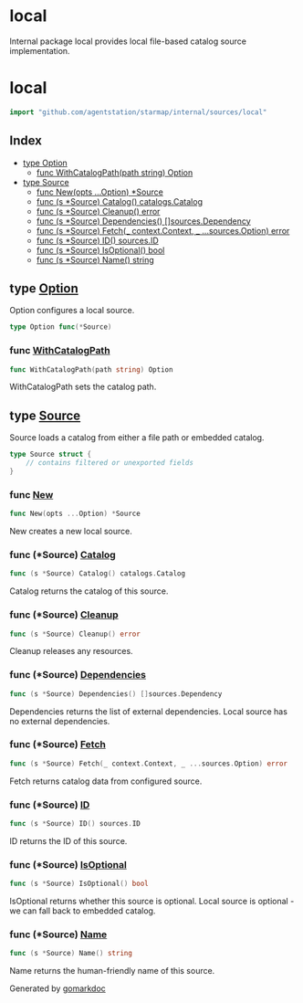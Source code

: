 # local

Internal package local provides local file-based catalog source implementation.

<!-- gomarkdoc:embed:start -->

<!-- Code generated by gomarkdoc. DO NOT EDIT -->

# local

```go
import "github.com/agentstation/starmap/internal/sources/local"
```

## Index

- [type Option](<#Option>)
  - [func WithCatalogPath\(path string\) Option](<#WithCatalogPath>)
- [type Source](<#Source>)
  - [func New\(opts ...Option\) \*Source](<#New>)
  - [func \(s \*Source\) Catalog\(\) catalogs.Catalog](<#Source.Catalog>)
  - [func \(s \*Source\) Cleanup\(\) error](<#Source.Cleanup>)
  - [func \(s \*Source\) Dependencies\(\) \[\]sources.Dependency](<#Source.Dependencies>)
  - [func \(s \*Source\) Fetch\(\_ context.Context, \_ ...sources.Option\) error](<#Source.Fetch>)
  - [func \(s \*Source\) ID\(\) sources.ID](<#Source.ID>)
  - [func \(s \*Source\) IsOptional\(\) bool](<#Source.IsOptional>)
  - [func \(s \*Source\) Name\(\) string](<#Source.Name>)


<a name="Option"></a>
## type [Option](<https://github.com/agentstation/starmap/blob/master/internal/sources/local/local.go#L27>)

Option configures a local source.

```go
type Option func(*Source)
```

<a name="WithCatalogPath"></a>
### func [WithCatalogPath](<https://github.com/agentstation/starmap/blob/master/internal/sources/local/local.go#L30>)

```go
func WithCatalogPath(path string) Option
```

WithCatalogPath sets the catalog path.

<a name="Source"></a>
## type [Source](<https://github.com/agentstation/starmap/blob/master/internal/sources/local/local.go#L12-L15>)

Source loads a catalog from either a file path or embedded catalog.

```go
type Source struct {
    // contains filtered or unexported fields
}
```

<a name="New"></a>
### func [New](<https://github.com/agentstation/starmap/blob/master/internal/sources/local/local.go#L18>)

```go
func New(opts ...Option) *Source
```

New creates a new local source.

<a name="Source.Catalog"></a>
### func \(\*Source\) [Catalog](<https://github.com/agentstation/starmap/blob/master/internal/sources/local/local.go#L70>)

```go
func (s *Source) Catalog() catalogs.Catalog
```

Catalog returns the catalog of this source.

<a name="Source.Cleanup"></a>
### func \(\*Source\) [Cleanup](<https://github.com/agentstation/starmap/blob/master/internal/sources/local/local.go#L75>)

```go
func (s *Source) Cleanup() error
```

Cleanup releases any resources.

<a name="Source.Dependencies"></a>
### func \(\*Source\) [Dependencies](<https://github.com/agentstation/starmap/blob/master/internal/sources/local/local.go#L82>)

```go
func (s *Source) Dependencies() []sources.Dependency
```

Dependencies returns the list of external dependencies. Local source has no external dependencies.

<a name="Source.Fetch"></a>
### func \(\*Source\) [Fetch](<https://github.com/agentstation/starmap/blob/master/internal/sources/local/local.go#L47>)

```go
func (s *Source) Fetch(_ context.Context, _ ...sources.Option) error
```

Fetch returns catalog data from configured source.

<a name="Source.ID"></a>
### func \(\*Source\) [ID](<https://github.com/agentstation/starmap/blob/master/internal/sources/local/local.go#L37>)

```go
func (s *Source) ID() sources.ID
```

ID returns the ID of this source.

<a name="Source.IsOptional"></a>
### func \(\*Source\) [IsOptional](<https://github.com/agentstation/starmap/blob/master/internal/sources/local/local.go#L88>)

```go
func (s *Source) IsOptional() bool
```

IsOptional returns whether this source is optional. Local source is optional \- we can fall back to embedded catalog.

<a name="Source.Name"></a>
### func \(\*Source\) [Name](<https://github.com/agentstation/starmap/blob/master/internal/sources/local/local.go#L44>)

```go
func (s *Source) Name() string
```

Name returns the human\-friendly name of this source.

Generated by [gomarkdoc](<https://github.com/princjef/gomarkdoc>)


<!-- gomarkdoc:embed:end -->
